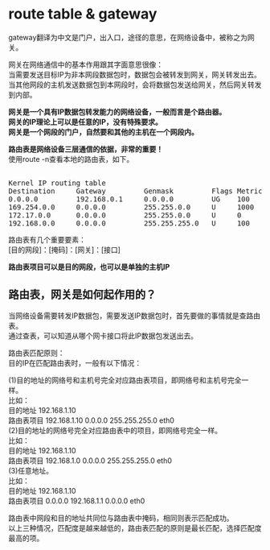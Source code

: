 # route table & gateway      
gateway翻译为中文是门户，出入口，途径的意思，在网络设备中，被称之为网关。    
  
网关在网络通信中的基本作用跟其字面意思很像：    
当需要发送目标IP为非本网段数据包时，数据包会被转发到网关，网关转发出去。    
当其他网段的主机发送数据包到本网段时，会将数据包发送给网关，然后网关转发到内部。    
  
**网关是一个具有IP数据包转发能力的网络设备，一般而言是个路由器。**  
**网关的IP理论上可以是任意的IP，没有特殊要求。**  
**网关是一个网段的门户，自然要和其他的主机在一个网段内。**  
    
**路由表是网络设备三层通信的依据，非常的重要！**    
使用route -n查看本地的路由表，如下。    
<pre>  
Kernel IP routing table    
Destination     Gateway         Genmask         Flags Metric Ref    Use Iface    
0.0.0.0         192.168.0.1     0.0.0.0         UG    100    0        0 eno1    
169.254.0.0     0.0.0.0         255.255.0.0     U     1000   0        0 eno1    
172.17.0.0      0.0.0.0         255.255.0.0     U     0      0        0 docker0    
192.168.0.0     0.0.0.0         255.255.255.0   U     100    0        0 eno1    
</pre>  
    
路由表有几个重要要素：    
[目的网段]：[掩码]：[网关]：[接口]    
  
**路由表项目可以是目的网段，也可以是单独的主机IP**  
  
## 路由表，网关是如何起作用的？  
当网络设备需要转发IP数据包，需要发送IP数据包时，首先要做的事情就是查路由表。    
通过查表，可以知道从哪个网卡接口将此IP数据包发送出去。    
  
路由表匹配原则：  
目的IP在匹配路由表时，一般有以下情况：  
  
(1)目的地址的网络号和主机号完全对应路由表项目，即网络号和主机号完全一样。  
比如：  
   目的地址    192.168.1.10  
   路由表项目  192.168.1.10  0.0.0.0  255.255.255.0 eth0  
(2)目的地址的网络号完全对应路由表中的项目，即网络号完全一样。  
比如：  
   目的地址    192.168.1.10  
   路由表项目  192.168.1.0   0.0.0.0  255.255.255.0 eth0  
(3)任意地址。  
比如：  
   目的地址    192.168.1.10  
   路由表项目  0.0.0.0  192.168.1.1  0.0.0.0  eth0  
  
路由表中网段和目的地址共同位与路由表中掩码，相同则表示匹配成功。  
以上三种情况，匹配度是越来越低的，路由表匹配的原则是最长匹配，选择匹配度最高的项。  
